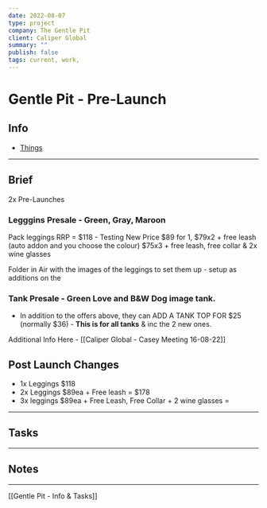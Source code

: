 ```yaml
---
date: 2022-08-07
type: project
company: The Gentle Pit
client: Caliper Global
summary: ""
publish: false
tags: current, work,
---
```


# Gentle Pit - Pre-Launch

## Info
-  [Things](things:///show?id=Pb87AXMEymVQZMc3mVhaFj)

---

## Brief

2x Pre-Launches

### Legggins Presale - Green, Gray, Maroon
Pack leggings RRP = $118 - 
Testing New Price $89 for 1, 
$79x2 + free leash (auto addon and you choose the colour)
$75x3 + free leash, free collar & 2x wine glasses

Folder in Air with the images of the leggings to set them up - setup as additions on the 


### Tank Presale - Green Love and B&W Dog image tank. 
- In addition to the offers above, they can ADD A TANK TOP FOR $25 (normally $36) - **This is for all tanks** & inc the 2 new ones. 

Additional Info Here - [[Caliper Global - Casey Meeting 16-08-22]]

## Post Launch Changes
- 1x Leggings $118
- 2x Leggings $89ea + Free leash = $178
- 3x leggings $89ea + Free Leash, Free Collar + 2 wine glasses = 


---

## Tasks


---

## Notes




---
[[Gentle Pit - Info & Tasks]]